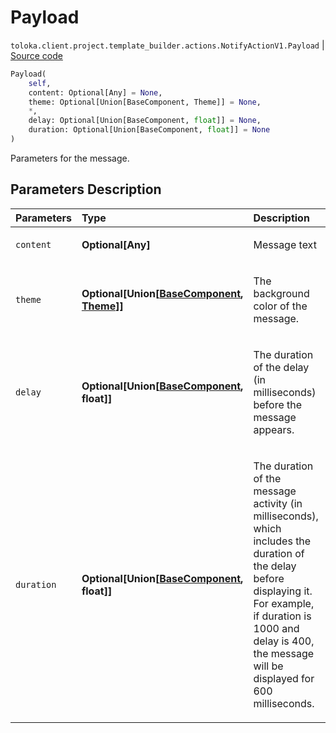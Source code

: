 # Payload
`toloka.client.project.template_builder.actions.NotifyActionV1.Payload` | [Source code](https://github.com/Toloka/toloka-kit/blob/v1.1.1/src/client/project/template_builder/actions.py#L54)

```python
Payload(
    self,
    content: Optional[Any] = None,
    theme: Optional[Union[BaseComponent, Theme]] = None,
    *,
    delay: Optional[Union[BaseComponent, float]] = None,
    duration: Optional[Union[BaseComponent, float]] = None
)
```

Parameters for the message.

## Parameters Description

| Parameters | Type | Description |
| :----------| :----| :-----------|
`content`|**Optional\[Any\]**|<p>Message text</p>
`theme`|**Optional\[Union\[[BaseComponent](toloka.client.project.template_builder.base.BaseComponent.md), [Theme](toloka.client.project.template_builder.actions.NotifyActionV1.Payload.Theme.md)\]\]**|<p>The background color of the message.</p>
`delay`|**Optional\[Union\[[BaseComponent](toloka.client.project.template_builder.base.BaseComponent.md), float\]\]**|<p>The duration of the delay (in milliseconds) before the message appears.</p>
`duration`|**Optional\[Union\[[BaseComponent](toloka.client.project.template_builder.base.BaseComponent.md), float\]\]**|<p>The duration of the message activity (in milliseconds), which includes the duration of the delay before displaying it. For example, if duration is 1000 and delay is 400, the message will be displayed for 600 milliseconds.</p>
